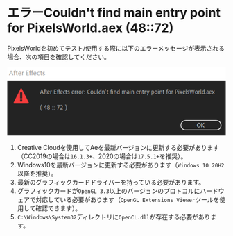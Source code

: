 # エラーCouldn't find main entry point for PixelsWorld.aex (48::72)

PixelsWorldを初めてテスト/使用する際に以下のエラーメッセージが表示される場合、次の項目を確認してください。

![Err Info](entrypointerr.png)

1. Creative Cloudを使用してAeを最新バージョンに更新する必要があります（CC2019の場合は`16.1.3+`、2020の場合は`17.5.1+`を推奨）。
2. Windows10を最新バージョンに更新する必要があります（`Windows 10 20H2`以降を推奨）。
3. 最新のグラフィックカードドライバーを持っている必要があります。
4. グラフィックカードが`OpenGL 3.3`以上のバージョンのプロトコルにハードウェアで対応している必要があります（`OpenGL Extensions Viewer`ツールを使用して確認できます）。
5. `C:\Windows\System32`ディレクトリに`OpenCL.dll`が存在する必要があります。